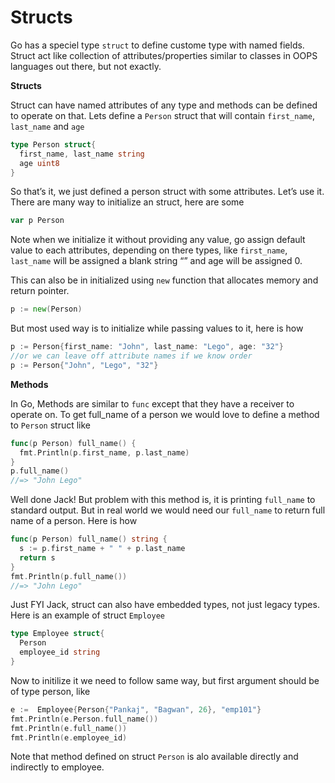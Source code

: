 # Structs

Go has a speciel type `struct` to define custome type with named fields. Struct act like collection of attributes/properties similar to classes in OOPS languages out there, but not exactly.

**Structs**

Struct can have named attributes of any type and methods can be defined to operate on that. Lets define a `Person` struct that will contain `first_name`, `last_name` and `age`

```go
type Person struct{
  first_name, last_name string
  age uint8
}
```

So that’s it, we just defined a person struct with some attributes. Let’s use it. There are many way to initialize an struct, here are some

```go
var p Person
```

Note when we initialize it without providing any value, go assign default value to each attributes, depending on there types, like `first_name`, `last_name` will be assigned a blank string “” and age will be assigned 0.

This can also be in initialized using `new` function that allocates memory and return pointer.

```go
p := new(Person)
```

But most used way is to initialize while passing values to it, here is how

```go
p := Person{first_name: "John", last_name: "Lego", age: "32"}
//or we can leave off attribute names if we know order
p := Person{"John", "Lego", "32"}
```

**Methods**

In Go, Methods are similar to `func` except that they have a receiver to operate on. To get full\_name of a person we would love to define a method to `Person` struct like

```go
func(p Person) full_name() {
  fmt.Println(p.first_name, p.last_name)
}
p.full_name()
//=> "John Lego"
```

Well done Jack! But problem with this method is, it is printing `full_name` to standard output. But in real world we would need our `full_name` to return full name of a person. Here is how

```go
func(p Person) full_name() string {
  s := p.first_name + " " + p.last_name
  return s
}
fmt.Println(p.full_name())
//=> "John Lego"
```

Just FYI Jack, struct can also have embedded types, not just legacy types. Here is an example of struct `Employee`

```go
type Employee struct{
  Person
  employee_id string
}
```

Now to initilize it we need to follow same way, but first argument should be of type person, like

```go
e :=  Employee{Person{"Pankaj", "Bagwan", 26}, "emp101"}
fmt.Println(e.Person.full_name())
fmt.Println(e.full_name())
fmt.Println(e.employee_id)
```

Note that method defined on struct `Person` is alo available directly and indirectly to employee.

